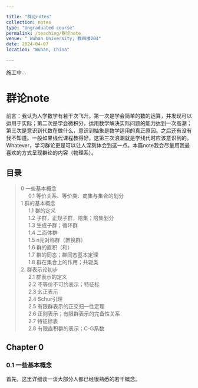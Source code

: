 ```yaml
---

title: "群论notes"
collection: notes
type: "Ungraduated course"
permalink: /teaching/群论note
venue: " Wuhan University, 教四楼204"
date: 2024-04-07
location: "Wuhan, China"

---
```


施工中...

# 群论note

前言：我认为人学数学有若干次飞升。第一次是学会简单的数的运算，并发现可以运用于实际；第二次是学会微积分，运用数学解决实际问题的能力达到一次高潮；第三次是意识到代数在做什么，意识到抽象是数学适用的真正原因。之后还有没有我不知道。一般如果线代课程教得好，这第三次浪潮就是学线代时应该意识到的。Whatever，学习群论更是可以让人深刻体会到这一点。本篇note我会尽量用我最喜欢的方式呈现群论的内容（物理系）。

## 目录
> 0 一些基本概念<br> $\quad$ 0.1 等价关系、等价类、商集与集合的划分 <br> 1 群的基本概念  <br> $\quad$ 1.1 群的定义 <br> $\quad$ 1.2 子群，正规子群，陪集；陪集划分 <br> $\quad$ 1.3 生成子群；循环群 <br> $\quad$ 1.4 二面体群 <br> $\quad$ 1.5 n元对称群（置换群）<br> $\quad$ 1.6 群的直积（和）<br> $\quad$ 1.7 群的同态；群同态基本定理 <br> $\quad$ 1.8 群在集合上的作用；共轭类 <br> 2. 群表示论初步 <br> $\quad$ 2.1 群表示的定义 <br> $\quad$ 2.2 不等价不可约表示；特征标 <br> $\quad$ 2.3 幺正表示 <br> $\quad$ 2.4 Schur引理 <br> $\quad$ 2.5 有限群表示的正交归一性定理 <br> $\quad$ 2.6 正则表示；有限群表示的完备性关系 <br> $\quad$ 2.7 特征标表
<br> $\quad$ 2.8 有限直积群的表示；C-G系数

## Chapter 0
### 0.1 一些基本概念

首先，这里详细谈一谈大部分人都已经很熟悉的若干概念。
